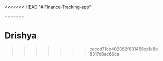 <<<<<<< HEAD
"# Finance-Tracking-app" 

=======
# Drishya
>>>>>>> ceccd71cb402082f631458ca1c8e8317d8ac66ca
